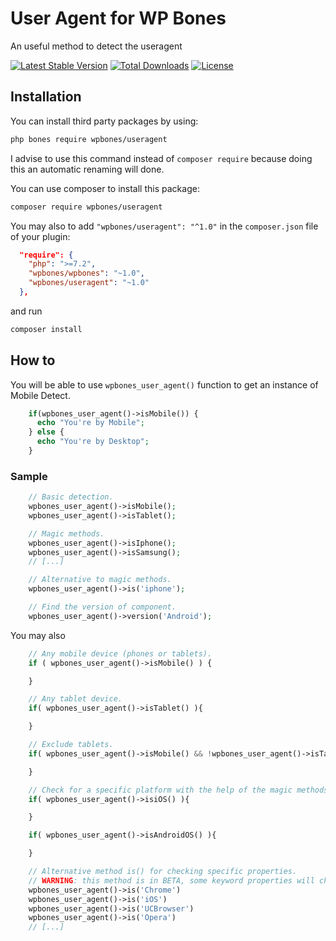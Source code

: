 # User Agent for WP Bones

An useful method to detect the useragent

[![Latest Stable Version](https://poser.pugx.org/wpbones/useragent/v/stable)](https://packagist.org/packages/wpbones/useragent)
[![Total Downloads](https://poser.pugx.org/wpbones/useragent/downloads)](https://packagist.org/packages/wpbones/useragent)
[![License](https://poser.pugx.org/wpbones/useragent/license)](https://packagist.org/packages/wpbones/useragent)

## Installation

You can install third party packages by using:

```sh
php bones require wpbones/useragent
```
   
I advise to use this command instead of `composer require` because doing this an automatic renaming will done.  

You can use composer to install this package:

```sh
composer require wpbones/useragent
```

You may also to add `"wpbones/useragent": "^1.0"` in the `composer.json` file of your plugin:
 
```json
  "require": {
    "php": ">=7.2",
    "wpbones/wpbones": "~1.0",
    "wpbones/useragent": "~1.0"
  },
```

and run 

```sh
composer install
```
    
## How to

You will be able to use `wpbones_user_agent()` function to get an instance of Mobile Detect.

```php
    if(wpbones_user_agent()->isMobile()) {
      echo "You're by Mobile";
    } else {
      echo "You're by Desktop";
    }
```

### Sample

```php
    // Basic detection.
    wpbones_user_agent()->isMobile();
    wpbones_user_agent()->isTablet();

    // Magic methods.
    wpbones_user_agent()->isIphone();
    wpbones_user_agent()->isSamsung();
    // [...]

    // Alternative to magic methods.
    wpbones_user_agent()->is('iphone');

    // Find the version of component.
    wpbones_user_agent()->version('Android');
```

You may also

```php
    // Any mobile device (phones or tablets).
    if ( wpbones_user_agent()->isMobile() ) {

    }

    // Any tablet device.
    if( wpbones_user_agent()->isTablet() ){

    }

    // Exclude tablets.
    if( wpbones_user_agent()->isMobile() && !wpbones_user_agent()->isTablet() ){

    }

    // Check for a specific platform with the help of the magic methods:
    if( wpbones_user_agent()->isiOS() ){

    }

    if( wpbones_user_agent()->isAndroidOS() ){

    }

    // Alternative method is() for checking specific properties.
    // WARNING: this method is in BETA, some keyword properties will change in the future.
    wpbones_user_agent()->is('Chrome')
    wpbones_user_agent()->is('iOS')
    wpbones_user_agent()->is('UCBrowser')
    wpbones_user_agent()->is('Opera')
    // [...]
```